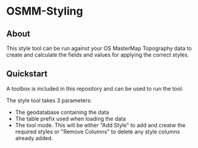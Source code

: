 OSMM-Styling
============

## About
This style tool can be run against your OS MasterMap Topography data to create and calculate the fields and values for applying the correct styles.

## Quickstart

A toolbox is included in this repository and can be used to run the tool. 

The style tool takes 3 parameters:

- The geodatabase containing the data
- The table prefix used when loading the data
- The tool mode. This will be either "Add Style" to add and creatw the required styles or "Remove Columns" to delete any style columns already added.


